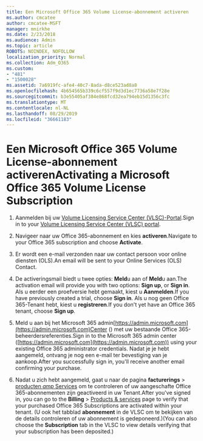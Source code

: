 ```yaml
---
title: Een Microsoft Office 365 Volume License-abonnement activeren
ms.author: cmcatee
author: cmcatee-MSFT
manager: mnirkhe
ms.date: 2/23/2018
ms.audience: Admin
ms.topic: article
ROBOTS: NOINDEX, NOFOLLOW
localization_priority: Normal
ms.collection: Adm_O365
ms.custom:
- "481"
- "1500028"
ms.assetid: 7a6919fc-afe4-40c7-8ada-d8ce523ad8a8
ms.openlocfilehash: 4b654565b339c6cf557f9d3d1ec7736a58e7f28e
ms.sourcegitcommit: b3e55405af384e868fcd32ea794eb15d1356c3fc
ms.translationtype: MT
ms.contentlocale: nl-NL
ms.lasthandoff: 08/29/2019
ms.locfileid: "36661183"
---
```

# <a name="activating-a-microsoft-office-365-volume-license-subscription"></a><span data-ttu-id="24457-102">Een Microsoft Office 365 Volume License-abonnement activeren</span><span class="sxs-lookup"><span data-stu-id="24457-102">Activating a Microsoft Office 365 Volume License Subscription</span></span>

1. <span data-ttu-id="24457-103">Aanmelden bij uw [Volume Licensing Service Center (VLSC)-Portal](http://go.microsoft.com/fwlink/p/?LinkId=329762).</span><span class="sxs-lookup"><span data-stu-id="24457-103">Sign in to your [Volume Licensing Service Center (VLSC) portal](http://go.microsoft.com/fwlink/p/?LinkId=329762).</span></span>

2. <span data-ttu-id="24457-104">Navigeer naar uw Office 365-abonnement en kies **activeren**.</span><span class="sxs-lookup"><span data-stu-id="24457-104">Navigate to your Office 365 subscription and choose **Activate**.</span></span>

3. <span data-ttu-id="24457-105">Er wordt een e-mail verzonden naar uw contact persoon voor online diensten (OLS).</span><span class="sxs-lookup"><span data-stu-id="24457-105">An email will be sent to your Online Services (OLS) Contact.</span></span>

4. <span data-ttu-id="24457-106">De activeringsmail biedt u twee opties: **Meld**u aan of **Meld**u aan.</span><span class="sxs-lookup"><span data-stu-id="24457-106">The activation email will provide you with two options: **Sign up**, or **Sign in**.</span></span> <span data-ttu-id="24457-107">Als u eerder een proefversie hebt gemaakt, kiest u **Aanmelden**.</span><span class="sxs-lookup"><span data-stu-id="24457-107">If you have previously created a trial, choose **Sign in**.</span></span> <span data-ttu-id="24457-108">Als u nog geen Office 365-Tenant hebt, kiest u **registreren**.</span><span class="sxs-lookup"><span data-stu-id="24457-108">If you don't yet have an Office 365 tenant, choose **Sign up**.</span></span>

5. <span data-ttu-id="24457-109">Meld u aan bij het Microsoft 365 admin[https://admin.microsoft.com](https://admin.microsoft.com)Center () met uw bestaande Office 365-beheerdersreferenties.</span><span class="sxs-lookup"><span data-stu-id="24457-109">Sign in to the Microsoft 365 admin center ([https://admin.microsoft.com](https://admin.microsoft.com)) using your existing Office 365 administrator credentials.</span></span> <span data-ttu-id="24457-110">Nadat je je hebt aangemeld, ontvang je nog een e-mail ter bevestiging van je aankoop.</span><span class="sxs-lookup"><span data-stu-id="24457-110">After you successfully sign in, you'll receive another email confirming your purchase.</span></span>

6. <span data-ttu-id="24457-111">Nadat u zich hebt aangemeld, gaat u naar de pagina **facturerings** \> [producten _amp_ Services](https://go.microsoft.com/fwlink/p/?linkid=842054) om te controleren of uw aangeschafte Office 365-abonnementen zijn geactiveerd in uw Tenant.</span><span class="sxs-lookup"><span data-stu-id="24457-111">After you've signed in, you can go to the **Billing** \> [Products & services](https://go.microsoft.com/fwlink/p/?linkid=842054) page to verify that your purchased Office 365 Subscriptions are activated within your tenant.</span></span> <span data-ttu-id="24457-112">(U ook het tabblad **abonnement** in de VLSC om te bekijken van de details controleren of uw abonnement is gedeponeerd.)</span><span class="sxs-lookup"><span data-stu-id="24457-112">(You can also choose the **Subscription** tab in the VLSC to view details verifying that your subscription has been deposited.)</span></span>